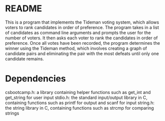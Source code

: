 # README
This is a program that implements the Tideman voting system, which allows voters to rank candidates in order of preference. The program takes in a list of candidates as command line arguments and prompts the user for the number of voters. It then asks each voter to rank the candidates in order of preference. Once all votes have been recorded, the program determines the winner using the Tideman method, which involves creating a graph of candidate pairs and eliminating the pair with the most defeats until only one candidate remains.

# Dependencies
csbootcamp.h: a library containing helper functions such as get_int and get_string for user input
stdio.h: the standard input/output library in C, containing functions such as printf for output and scanf for input
string.h: the string library in C, containing functions such as strcmp for comparing strings
